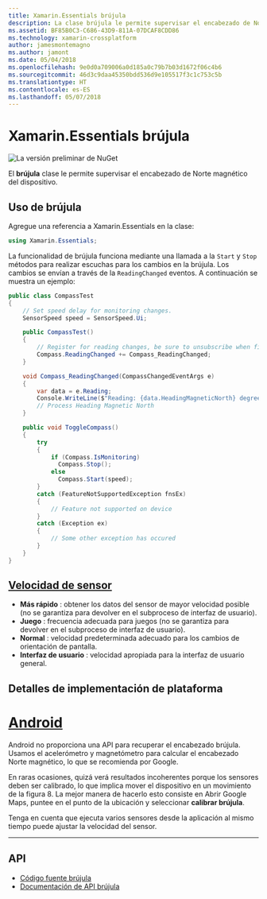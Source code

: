 ```yaml
---
title: Xamarin.Essentials brújula
description: La clase brújula le permite supervisar el encabezado de Norte magnético del dispositivo.
ms.assetid: BF85B0C3-C686-43D9-811A-07DCAF8CDD86
ms.technology: xamarin-crossplatform
author: jamesmontemagno
ms.author: jamont
ms.date: 05/04/2018
ms.openlocfilehash: 9e0d0a709006a0d185a0c79b7b03d1672f06c4b6
ms.sourcegitcommit: 46d3c9daa45350bdd536d9e105517f3c1c753c5b
ms.translationtype: HT
ms.contentlocale: es-ES
ms.lasthandoff: 05/07/2018
---
```

# <a name="xamarinessentials-compass"></a>Xamarin.Essentials brújula

![La versión preliminar de NuGet](~/media/shared/pre-release.png)

El **brújula** clase le permite supervisar el encabezado de Norte magnético del dispositivo.

## <a name="using-compass"></a>Uso de brújula

Agregue una referencia a Xamarin.Essentials en la clase:

```csharp
using Xamarin.Essentials;
```

La funcionalidad de brújula funciona mediante una llamada a la `Start` y `Stop` métodos para realizar escuchas para los cambios en la brújula. Los cambios se envían a través de la `ReadingChanged` eventos. A continuación se muestra un ejemplo:

```csharp
public class CompassTest
{
    // Set speed delay for monitoring changes.
    SensorSpeed speed = SensorSpeed.Ui;

    public CompassTest()
    {
        // Register for reading changes, be sure to unsubscribe when finished
        Compass.ReadingChanged += Compass_ReadingChanged;
    }

    void Compass_ReadingChanged(CompassChangedEventArgs e)
    {
        var data = e.Reading;
        Console.WriteLine($"Reading: {data.HeadingMagneticNorth} degrees");
        // Process Heading Magnetic North
    }

    public void ToggleCompass()
    {
        try
        {
            if (Compass.IsMonitoring)
              Compass.Stop();
            else
              Compass.Start(speed);
        }
        catch (FeatureNotSupportedException fnsEx)
        {
            // Feature not supported on device
        }
        catch (Exception ex)
        {
            // Some other exception has occured
        }
    }
}
```

## <a name="sensor-speedxrefxamarinessentialssensorspeed"></a>[Velocidad de sensor](xref:Xamarin.Essentials.SensorSpeed)

- **Más rápido** : obtener los datos del sensor de mayor velocidad posible (no se garantiza para devolver en el subproceso de interfaz de usuario).
- **Juego** : frecuencia adecuada para juegos (no se garantiza para devolver en el subproceso de interfaz de usuario).
- **Normal** : velocidad predeterminada adecuado para los cambios de orientación de pantalla.
- **Interfaz de usuario** : velocidad apropiada para la interfaz de usuario general.

## <a name="platform-implementation-specifics"></a>Detalles de implementación de plataforma

# <a name="androidtabandroid"></a>[Android](#tab/android)

Android no proporciona una API para recuperar el encabezado brújula. Usamos el acelerómetro y magnetómetro para calcular el encabezado Norte magnético, lo que se recomienda por Google. 

En raras ocasiones, quizá verá resultados incoherentes porque los sensores deben ser calibrado, lo que implica mover el dispositivo en un movimiento de la figura 8. La mejor manera de hacerlo esto consiste en Abrir Google Maps, puntee en el punto de la ubicación y seleccionar **calibrar brújula**.

Tenga en cuenta que ejecuta varios sensores desde la aplicación al mismo tiempo puede ajustar la velocidad del sensor.

--------------

## <a name="api"></a>API

- [Código fuente brújula](https://github.com/xamarin/Essentials/tree/master/Essentials/Compass)
- [Documentación de API brújula](xref:Xamarin.Essentials.Compass)
